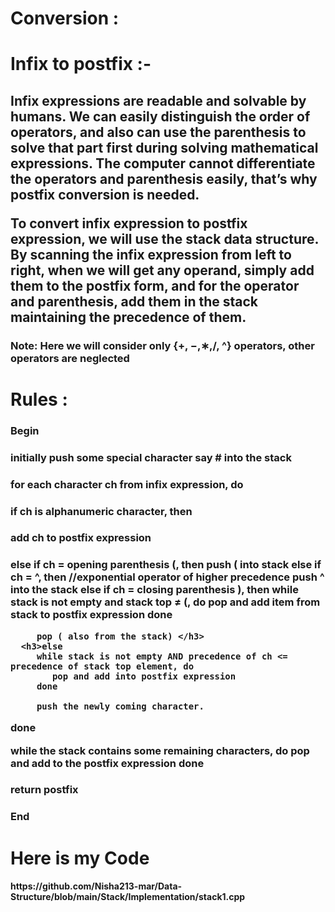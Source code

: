 <h1>Conversion :</h1>
<h1>Infix to postfix :-</h1>
<h2>Infix expressions are readable and solvable by humans. We can easily distinguish the order of operators, and also can use the parenthesis to solve that part first during solving mathematical expressions. The computer cannot differentiate the operators and parenthesis easily, that’s why postfix conversion is needed.

To convert infix expression to postfix expression, we will use the stack data structure. By scanning the infix expression from left to right, when we will get any operand, simply add them to the postfix form, and for the operator and parenthesis, add them in the stack maintaining the precedence of them.</h2>
<h3>Note: Here we will consider only {+, −,∗,/, ^} operators, other operators are neglected</h3>
<h1>Rules :</h1>
<h3>Begin</h3>
  <h3> initially push some special character say # into the stack</h3>
   <h3>for each character ch from infix expression, do</h3>
      <h3>if ch is alphanumeric character, then</h3>
         <h3>add ch to postfix expression</h3>
      <h3>else if ch = opening parenthesis (, then
         push ( into stack
      else if ch = ^, then            //exponential operator of higher precedence
         push ^ into the stack
      else if ch = closing parenthesis ), then
         while stack is not empty and stack top ≠ (,
            do pop and add item from stack to postfix expression
         done

         pop ( also from the stack) </h3>
      <h3>else
         while stack is not empty AND precedence of ch <= precedence of stack top element, do
            pop and add into postfix expression
         done

         push the newly coming character.
   done

   while the stack contains some remaining characters, do
      pop and add to the postfix expression
   done</h3>
   <h3>return postfix</h3>
<h3>End</h3>
<h1>Here is my Code</h1>
  <h4>https://github.com/Nisha213-mar/Data-Structure/blob/main/Stack/Implementation/stack1.cpp</h4>
